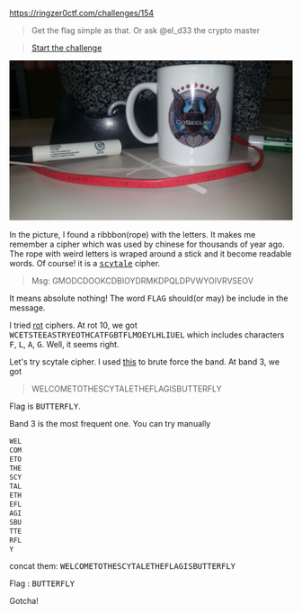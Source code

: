 https://ringzer0ctf.com/challenges/154

>Get the flag simple as that. Or ask @el_d33 the crypto master

>[Start the challenge](Resources/cryptoObject.png)

![Start the challenge](Resources/cryptoObject.png)

In the picture, I found a ribbbon(rope) with the letters.
It makes me remember a cipher which was used by chinese for thousands of year ago.
The rope with weird letters is wraped around a stick and it become readable words.
Of course! it is a [<tt>scytale</tt>](https://en.wikipedia.org/wiki/Scytale) cipher.

> Msg: GMODCDOOKCDBIOYDRMKDPQLDPVWYOIVRVSEOV 

It means absolute nothing!
The word <tt>FLAG</tt> should(or may) be include in the message.

I tried [rot](https://www.dcode.fr/rot-cipher) ciphers.
At rot 10, we got <tt>WCETSTEEASTRYEOTHCATFGBTFLMOEYLHLIUEL</tt> which includes characters <tt>F</tt>, <tt>L</tt>, <tt>A</tt>, <tt>G</tt>. Well, it seems right.

Let's try scytale cipher. I used [this](https://www.cryptool.org/en/cto-ciphers/scytale) to brute force the band.
At band 3, we got 
>WELCOMETOTHESCYTALETHEFLAGISBUTTERFLY

Flag is <tt>BUTTERFLY</tt>.

Band 3 is the most frequent one. You can try manually
```
WEL
COM
ETO
THE
SCY
TAL
ETH
EFL
AGI
SBU
TTE
RFL
Y
```

concat them: <tt>WELCOMETOTHESCYTALETHEFLAGISBUTTERFLY</tt>

Flag : <tt>BUTTERFLY</tt>

Gotcha!



